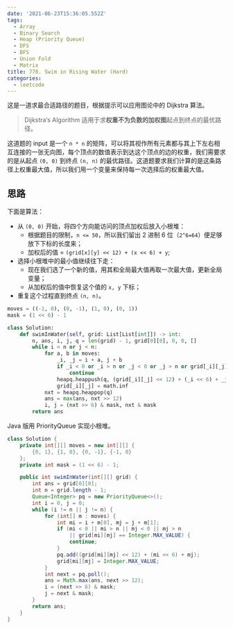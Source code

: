 ```yaml
---
date: '2021-06-23T15:36:05.552Z'
tags:
  - Array
  - Binary Search
  - Heap (Priority Queue)
  - DFS
  - BFS
  - Union Fold
  - Matrix
title: 778. Swim in Rising Water (Hard)
categories:
  - leetcode
---
```


这是一道求最合适路径的题目，根据提示可以应用图论中的 Dijkstra 算法。

> Dijkstra‘s Algorithm 适用于求**权重不为负数的加权图**起点到终点的最优路径。

这道题的 input 是一个 `n * n` 的矩阵，可以将其视作所有元素都与其上下左右相互连接的一张无向图，每个顶点的数值表示到达这个顶点的边的权重，我们需要求的是从起点 `(0, 0)` 到终点 `(n, n)` 的最优路径。这道题要求我们计算的是这条路径上权重最大值，所以我们用一个变量来保持每一次选择后的权重最大值。

<!-- more -->

## 思路

下面是算法：

- 从 `(0, 0)` 开始，将四个方向能访问的顶点加权后放入小根堆：
  - 根据题目的限制，`n <= 50`，所以我们留出 2 进制 6 位（`2^6=64`）便足够放下下标的长度来；
  - 加权后的值 = `(grid[x][y] << 12) + (x << 6) + y`;
- 选择小根堆中的最小值继续往下走：
  - 现在我们选了一个新的值，用其和全局最大值再取一次最大值，更新全局变量；
  - 从加权后的值中恢复这个值的 `x, y` 下标；
- 重复这个过程直到终点 `(n, n)`。

```python
moves = ((-1, 0), (0, -1), (1, 0), (0, 1))
mask = (1 << 6) - 1

class Solution:
    def swimInWater(self, grid: List[List[int]]) -> int:
        n, ans, i, j, q = len(grid) - 1, grid[0][0], 0, 0, []
        while i < n or j < n:
            for a, b in moves:
                _i, _j = i + a, j + b
                if _i < 0 or _i > n or _j < 0 or _j > n or grid[_i][_j] == math.inf:
                    continue
                heapq.heappush(q, (grid[_i][_j] << 12) + (_i << 6) + _j)
                grid[_i][_j] = math.inf
            nxt = heapq.heappop(q)
            ans = max(ans, nxt >> 12)
            i, j = (nxt >> 6) & mask, nxt & mask
        return ans
```

Java 版用 PriorityQueue 实现小根堆。

```java
class Solution {
    private int[][] moves = new int[][] {
        {0, 1}, {1, 0}, {0, -1}, {-1, 0}
    };
    private int mask = (1 << 6) - 1;

    public int swimInWater(int[][] grid) {
        int ans = grid[0][0];
        int n = grid.length - 1;
        Queue<Integer> pq = new PriorityQueue<>();
        int i = 0, j = 0;
        while (i != n || j != n) {
            for (int[] m : moves) {
                int mi = i + m[0], mj = j + m[1];
                if (mi < 0 || mi > n || mj < 0 || mj > n
                    || grid[mi][mj] == Integer.MAX_VALUE) {
                    continue;
                }
                pq.add((grid[mi][mj] << 12) + (mi << 6) + mj);
                grid[mi][mj] = Integer.MAX_VALUE;
            }
            int next = pq.poll();
            ans = Math.max(ans, next >> 12);
            i = (next >> 6) & mask;
            j = next & mask;
        }
        return ans;
    }
}
```

